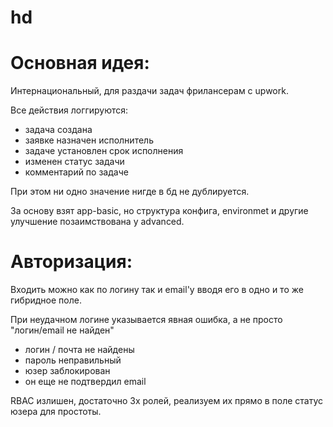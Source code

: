 # hd

Основная идея:
===============================

Интернациональный, для раздачи задач фрилансерам с upwork.

Все действия логгируются:
* задача создана
* заявке назначен исполнитель
* задаче установлен срок исполнения
* изменен статус задачи
* комментарий по задаче

При этом ни одно значение нигде в бд не дублируется.

За основу взят app-basic, но структура конфига, environmet и другие улучшение позаимствована у advanced.


Авторизация:
===============================

Входить можно как по логину так и email'y вводя его в одно и то же гибридное поле.

При неудачном логине указывается явная ошибка, а не просто "логин/email не найден"
* логин / почта не найдены
* пароль неправильный
* юзер заблокирован
* он еще не подтвердил email

RBAC излишен, достаточно 3х ролей, реализуем их прямо в поле статус юзера для простоты.
